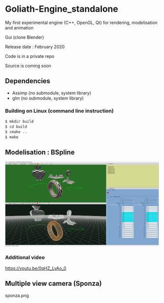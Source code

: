 # Goliath-Engine_standalone
My first experimental engine (C++, OpenGL, Qt) for rendering, modelisation and animation

Gui (clone Blender)


Release date :  February 2020

Code is in a private repo

Source is coming soon



## Dependencies
* Assimp (no submodule, system library)
* glm (no submodule, system library)


###  Building on Linux (command line instruction)
```bash
$ mkdir build
$ cd build
$ cmake ..
$ make
```

## Modelisation : BSpline
<!-- [![bspline](bSpline.png)](https://youtu.be/0qHZ_LvAo_0 "wiew on youtube") -->
[![bspline](bSpline.png)](https://youtu.be/Ms513wlBTy4 "wiew on youtube")

### Additional video
https://youtu.be/0qHZ_LvAo_0

## Multiple view camera (Sponza)
sponza.png
